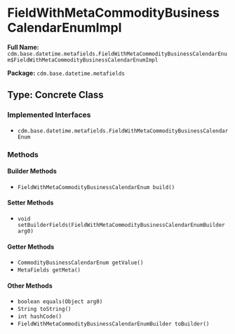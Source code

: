 # FieldWithMetaCommodityBusinessCalendarEnumImpl

**Full Name:** `cdm.base.datetime.metafields.FieldWithMetaCommodityBusinessCalendarEnum$FieldWithMetaCommodityBusinessCalendarEnumImpl`

**Package:** `cdm.base.datetime.metafields`

## Type: Concrete Class

### Implemented Interfaces

- `cdm.base.datetime.metafields.FieldWithMetaCommodityBusinessCalendarEnum`

### Methods

#### Builder Methods

- `FieldWithMetaCommodityBusinessCalendarEnum build()`

#### Setter Methods

- `void setBuilderFields(FieldWithMetaCommodityBusinessCalendarEnumBuilder arg0)`

#### Getter Methods

- `CommodityBusinessCalendarEnum getValue()`
- `MetaFields getMeta()`

#### Other Methods

- `boolean equals(Object arg0)`
- `String toString()`
- `int hashCode()`
- `FieldWithMetaCommodityBusinessCalendarEnumBuilder toBuilder()`

